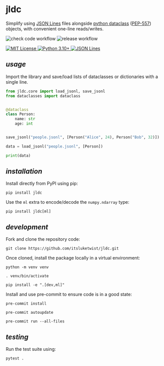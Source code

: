 # **jldc**

Simplify using [JSON Lines](https://jsonlines.org/) files alongside 
[python dataclass](https://docs.python.org/3/library/dataclasses.html) ([PEP-557](https://peps.python.org/pep-0557/)) 
objects, with convenient one-line reads/writes.

![check code workflow](https://github.com/itsluketwist/jldc/actions/workflows/check.yaml/badge.svg)
![release workflow](https://github.com/itsluketwist/jldc/actions/workflows/release.yaml/badge.svg)

<div>
    <!-- badges from : https://shields.io/ -->
    <!-- logos available : https://simpleicons.org/ -->
    <a href="https://opensource.org/licenses/MIT">
        <img alt="MIT License" src="https://img.shields.io/badge/Licence-MIT-yellow?style=for-the-badge&logo=docs&logoColor=white" />
    </a>
    <a href="https://www.python.org/">
        <img alt="Python 3.10+" src="https://img.shields.io/badge/Python_3.10+-blue?style=for-the-badge&logo=python&logoColor=white" />
    </a>
    <a href="https://jsonlines.org/">
        <img alt="JSON Lines" src="https://img.shields.io/badge/JSON Lines-black?style=for-the-badge&logo=JSON&logoColor=white" />
    </a>
</div>

## *usage*

Import the library and save/load lists of dataclasses or dictionaries with a single line.

```python
from jldc.core import load_jsonl, save_jsonl
from dataclasses import dataclass


@dataclass
class Person:
    name: str
    age: int


save_jsonl("people.jsonl", [Person("Alice", 24), Person("Bob", 32)])

data = load_jsonl("people.jsonl", [Person])

print(data)
```

## *installation*

Install directly from PyPI using pip:

```shell
pip install jldc
```

Use the `ml` extra to encode/decode the `numpy.ndarray` type:

```shell
pip install jldc[ml]
```

## *development*

Fork and clone the repository code:

```shell
git clone https://github.com/itsluketwist/jldc.git
```

Once cloned, install the package locally in a virtual environment:

```shell
python -m venv venv

. venv/bin/activate

pip install -e ".[dev,ml]"
```

Install and use pre-commit to ensure code is in a good state:

```shell
pre-commit install

pre-commit autoupdate

pre-commit run --all-files
```

## *testing*

Run the test suite using:

```shell
pytest .
```
